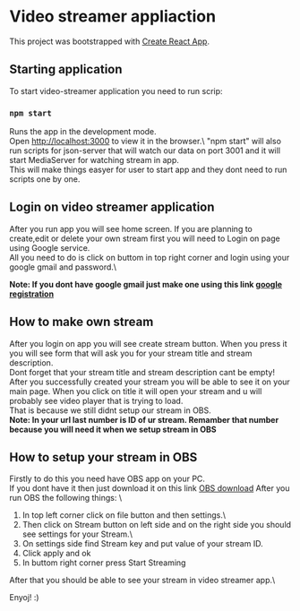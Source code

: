 # Video streamer appliaction

This project was bootstrapped with [Create React App](https://github.com/facebook/create-react-app).

## Starting application

To start video-streamer application you need to run scrip: 

### `npm start`

Runs the app in the development mode.\
Open [http://localhost:3000](http://localhost:3000) to view it in the browser.\ 
"npm start" will also run scripts for json-server that will watch our data on port 3001 and it will start MediaServer for watching stream in app.\
This will make things easyer for user to start app and they dont need to run scripts one by one.


## Login on video streamer application

After you run app you will see home screen. If you are planning to create,edit or delete your own stream first you will need to Login on page using Google service.\
All you need to do is click on buttom in top right corner and login using your google gmail and password.\

**Note: If you dont have google gmail just make one using this link  [google registration](https://accounts.google.com/signup/v2/webcreateaccount?service=mail&continue=https%3A%2F%2Fmail.google.com%2Fmail&hl=en&dsh=S1594407328%3A1624635079012332&gmb=exp&biz=false&flowName=GlifWebSignIn&flowEntry=SignUp)**

## How to make own stream

After you login on app you will see create stream button. When you press it you will see form that will ask you for your stream title and stream description.\
Dont forget that your stream title and stream description cant be empty!
After you successfully created your stream you will be able to see it on your main page. When you click on title it will open your stream and u will probably see video player that is trying to load.\
That is because we still didnt setup our stream in OBS.\
**Note: In your url last number is ID of ur stream. Remamber that number because you will need it when we setup stream in OBS**

## How to setup your stream in OBS

Firstly to do this you need have OBS app on your PC.\
If you dont have it then just download it on this link  [OBS download](https://obsproject.com)
After you run OBS the following things: \
1. In top left corner click on file button and then settings.\
2. Then click on Stream button on left side and on the right side you should see settings for your Stream.\
3. On settings side find Stream key and put value of your stream ID.
4. Click apply and ok
5. In buttom right corner press Start Streaming

After that you should be able to see your stream in video streamer app.\

Enyoj! :)
